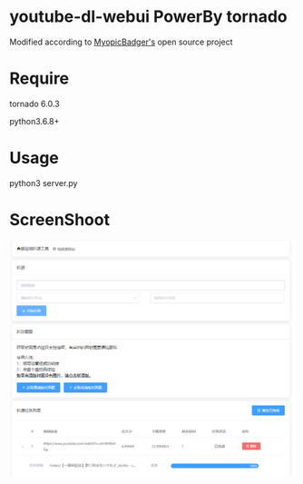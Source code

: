 # youtube-dl-webui PowerBy tornado
Modified according to [MyopicBadger's](https://github.com/MyopicBadger/guitube) open source project

# Require
tornado 6.0.3

python3.6.8+

# Usage
python3 server.py

# ScreenShoot
![alt text](https://github.com/MRDHR/youtube-dl-webui/blob/master/screenshoot/screenshoot.png "界面截图")
